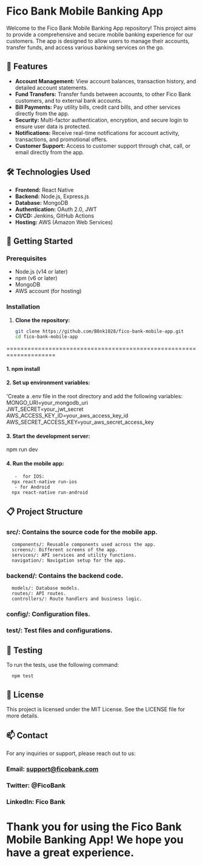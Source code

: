 # Fico Bank Mobile Banking App

Welcome to the Fico Bank Mobile Banking App repository! This project aims to provide a comprehensive and secure mobile banking experience for our customers. The app is designed to allow users to manage their accounts, transfer funds, and access various banking services on the go.

## 📱 Features

- **Account Management:** View account balances, transaction history, and detailed account statements.
- **Fund Transfers:** Transfer funds between accounts, to other Fico Bank customers, and to external bank accounts.
- **Bill Payments:** Pay utility bills, credit card bills, and other services directly from the app.
- **Security:** Multi-factor authentication, encryption, and secure login to ensure user data is protected.
- **Notifications:** Receive real-time notifications for account activity, transactions, and promotional offers.
- **Customer Support:** Access to customer support through chat, call, or email directly from the app.

## 🛠️ Technologies Used

- **Frontend:** React Native
- **Backend:** Node.js, Express.js
- **Database:** MongoDB
- **Authentication:** OAuth 2.0, JWT
- **CI/CD:** Jenkins, GitHub Actions
- **Hosting:** AWS (Amazon Web Services)

## 🚀 Getting Started

### Prerequisites

- Node.js (v14 or later)
- npm (v6 or later)
- MongoDB
- AWS account (for hosting)

### Installation

1. **Clone the repository:**
   ```sh
   git clone https://github.com/B8nk1028/fico-bank-mobile-app.git
   cd fico-bank-mobile-app
====================================================================

#### 1. npm install
#### 2. Set up environment variables:
   'Create a .env file in the root directory and add the following variables:
   MONGO_URI=your_mongodb_uri         
   JWT_SECRET=your_jwt_secret
   AWS_ACCESS_KEY_ID=your_aws_access_key_id
   AWS_SECRET_ACCESS_KEY=your_aws_secret_access_key
#### 3. Start the development server:
   npm run dev
#### 4. Run the mobile app:
       -  for IOS:
      npx react-native run-ios
       - for Android
      npx react-native run-android

## 📋 Project Structure

### src/: Contains the source code for the mobile app.
      components/: Reusable components used across the app.
      screens/: Different screens of the app.
      services/: API services and utility functions.
      navigation/: Navigation setup for the app.
### backend/: Contains the backend code.
      models/: Database models.
      routes/: API routes.
      controllers/: Route handlers and business logic.
### config/: Configuration files.
### test/: Test files and configurations.


## 🧪 Testing
   To run the tests, use the following command:

      npm test

      
## 📄 License
This project is licensed under the MIT License. See the LICENSE file for more details.

## 📫 Contact
For any inquiries or support, please reach out to us:

### Email: support@ficobank.com
### Twitter: @FicoBank
### LinkedIn: Fico Bank
# Thank you for using the Fico Bank Mobile Banking App! We hope you have a great experience.
